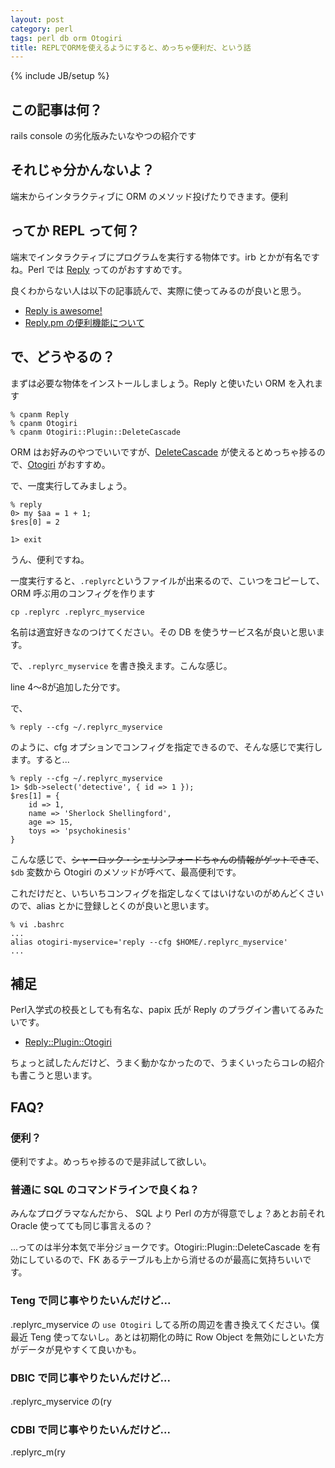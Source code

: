 ```yaml
---
layout: post
category: perl
tags: perl db orm Otogiri
title: REPLでORMを使えるようにすると、めっちゃ便利だ、という話
---
```

{% include JB/setup %}

## この記事は何？
rails console の劣化版みたいなやつの紹介です

## それじゃ分かんないよ？
端末からインタラクティブに ORM のメソッド投げたりできます。便利

## ってか REPL って何？
端末でインタラクティブにプログラムを実行する物体です。irb とかが有名ですね。Perl では [Reply](http://search.cpan.org/dist/Reply/bin/reply) ってのがおすすめです。

良くわからない人は以下の記事読んで、実際に使ってみるのが良いと思う。

+ [Reply is awesome!](http://blog.64p.org/entry/2013/06/07/180316)
+ [Reply.pm の便利機能について](http://cside.g.hatena.ne.jp/Cside/20130617/p1)

## で、どうやるの？
まずは必要な物体をインストールしましょう。Reply と使いたい ORM を入れます

```
% cpanm Reply
% cpanm Otogiri
% cpanm Otogiri::Plugin::DeleteCascade
```

ORM はお好みのやつでいいですが、[DeleteCascade](/perl/2014/02/27/otogiri-plugin-deletecascade) が使えるとめっちゃ捗るので、[Otogiri](http://search.cpan.org/dist/Otogiri/lib/Otogiri.pm) がおすすめ。

で、一度実行してみましょう。

```
% reply
0> my $aa = 1 + 1;
$res[0] = 2

1> exit
```

うん、便利ですね。

一度実行すると、`.replyrc`というファイルが出来るので、こいつをコピーして、ORM 呼ぶ用のコンフィグを作ります

```
cp .replyrc .replyrc_myservice
```

名前は適宜好きなのつけてください。その DB を使うサービス名が良いと思います。

で、`.replyrc_myservice` を書き換えます。こんな感じ。

<script src="https://gist.github.com/tsucchi/9541706.js"></script>

line 4〜8が追加した分です。

で、

```
% reply --cfg ~/.replyrc_myservice
```

のように、cfg オプションでコンフィグを指定できるので、そんな感じで実行します。すると...

```
% reply --cfg ~/.replyrc_myservice
1> $db->select('detective', { id => 1 });
$res[1] = {
    id => 1,
    name => 'Sherlock Shellingford',
    age => 15,
    toys => 'psychokinesis'
}
```

こんな感じで、<del>シャーロック・シェリンフォードちゃんの情報がゲットできて</del>、`$db` 変数から Otogiri のメソッドが呼べて、最高便利です。

これだけだと、いちいちコンフィグを指定しなくてはいけないのがめんどくさいので、alias とかに登録しとくのが良いと思います。

```
% vi .bashrc
...
alias otogiri-myservice='reply --cfg $HOME/.replyrc_myservice'
...
```

## 補足
Perl入学式の校長としても有名な、papix 氏が Reply のプラグイン書いてるみたいです。

+ [Reply::Plugin::Otogiri](https://github.com/papix/Reply-Plugin-Otogiri)

ちょっと試したんだけど、うまく動かなかったので、うまくいったらコレの紹介も書こうと思います。

## FAQ?
### 便利？
便利ですよ。めっちゃ捗るので是非試して欲しい。

### 普通に SQL のコマンドラインで良くね？
みんなプログラマなんだから、 SQL より Perl の方が得意でしょ？あとお前それ Oracle 使ってても同じ事言えるの？

...ってのは半分本気で半分ジョークです。Otogiri::Plugin::DeleteCascade を有効にしているので、FK あるテーブルも上から消せるのが最高に気持ちいいです。

### Teng で同じ事やりたいんだけど...
.replyrc_myservice の `use Otogiri` してる所の周辺を書き換えてください。僕最近 Teng 使ってないし。あとは初期化の時に Row Object を無効にしといた方がデータが見やすくて良いかも。

### DBIC で同じ事やりたいんだけど...
.replyrc_myservice の(ry

### CDBI で同じ事やりたいんだけど...
.replyrc_m(ry

